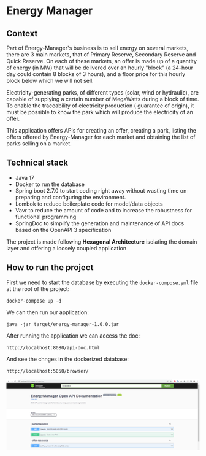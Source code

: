 # Energy Manager

## Context

Part of Energy-Manager's business is to sell energy on several markets, there are 3 main markets, that of
Primary Reserve, Secondary Reserve and Quick Reserve. On each of these markets, an offer is made up of a
quantity of energy (in MW) that will be delivered over an hourly "block" (a 24-hour day could contain 8 blocks of 3
hours), and a floor price for this hourly block below which we will not sell.

Electricity-generating parks, of different types (solar, wind or hydraulic), are capable of supplying
a certain number of MegaWatts during a block of time. To enable the traceability of electricity production (
guarantee of origin), it must be possible to know the park which will produce the electricity of an offer.

This application offers APIs for creating an offer, creating a park, listing the offers offered by Energy-Manager 
for each market and obtaining the list of parks selling on a market.

## Technical stack

- Java 17
- Docker to run the database
- Spring boot 2.7.0 to start coding right away without wasting time on preparing and configuring the environment.
- Lombok to reduce boilerplate code for model/data objects
- Vavr to reduce the amount of code and to increase the robustness for functional programming
- SpringDoc to simplify the generation and maintenance of API docs based on the OpenAPI 3 specification

The project is made following **Hexagonal Architecture** isolating the domain layer and offering a loosely coupled application

## How to run the project

First we need to start the database by executing the `docker-compose.yml` file at the root of the project:
```
docker-compose up -d
```
We can then run our application:
```
java -jar target/energy-manager-1.0.0.jar
```
After running the application we can access the doc:
```
http://localhost:8080/api-doc.html
```
And see the chnges in the dockerized database:
```
http://localhost:5050/browser/
```

<img src="api.png"/>